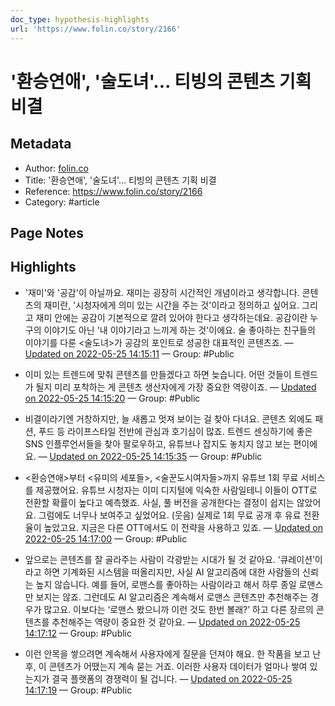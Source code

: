 ```yaml
---
doc_type: hypothesis-highlights
url: 'https://www.folin.co/story/2166'
---
```


# '환승연애', '술도녀'... 티빙의 콘텐츠 기획 비결

## Metadata
- Author: [folin.co]()
- Title: '환승연애', '술도녀'... 티빙의 콘텐츠 기획 비결
- Reference: https://www.folin.co/story/2166
- Category: #article

## Page Notes
## Highlights
- '재미'와 '공감'이 아닐까요. 재미는 굉장히 시간적인 개념이라고 생각합니다. 콘텐츠의 재미란, '시청자에게 의미 있는 시간을 주는 것'이라고 정의하고 싶어요. 그리고 재미 안에는 공감이 기본적으로 깔려 있어야 한다고 생각하는데요. 공감이란 누구의 이야기도 아닌 '내 이야기라고 느끼게 하는 것'이에요. 술 좋아하는 친구들의 이야기를 다룬 <술도녀>가 공감의 포인트로 성공한 대표적인 콘텐츠죠. — [Updated on 2022-05-25 14:15:11](https://hyp.is/pxKrPNvpEeyLRuOkGvwQOQ/www.folin.co/story/2166) — Group: #Public

- 이미 있는 트렌드에 맞춰 콘텐츠를 만들겠다고 하면 늦습니다. 어떤 것들이 트렌드가 될지 미리 포착하는 게 콘텐츠 생산자에게 가장 중요한 역량이죠. — [Updated on 2022-05-25 14:15:20](https://hyp.is/rBUPqNvpEeyyr1snpJSIxQ/www.folin.co/story/2166) — Group: #Public

- 비결이라기엔 거창하지만, 늘 새롭고 멋져 보이는 걸 찾아 다녀요. 콘텐츠 외에도 패션, 푸드 등 라이프스타일 전반에 관심과 호기심이 많죠. 트렌드 센싱하기에 좋은 SNS 인플루언서들을 찾아 팔로우하고, 유튜브나 잡지도 놓치지 않고 보는 편이에요. — [Updated on 2022-05-25 14:15:35](https://hyp.is/tQweCNvpEey0-YO84cPURA/www.folin.co/story/2166) — Group: #Public

- <환승연애>부터 <유미의 세포들>, <술꾼도시여자들>까지 유튜브 1회 무료 서비스를 제공했어요. 유튜브 시청자는 이미 디지털에 익숙한 사람일테니 이들이 OTT로 전환할 확률이 높다고 예측했죠. 사실, 풀 버전을 공개한다는 결정이 쉽지는 않았어요. 그럼에도 너무나 보여주고 싶었어요. (웃음) 실제로 1회 무료 공개 후 유료 전환율이 높았고요. 지금은 다른 OTT에서도 이 전략을 사용하고 있죠. — [Updated on 2022-05-25 14:17:00](https://hyp.is/6B7kztvpEey-kBvtKYtKNg/www.folin.co/story/2166) — Group: #Public

- 앞으로는 콘텐츠를 잘 골라주는 사람이 각광받는 시대가 될 것 같아요. ‘큐레이션’이라고 하면 기계화된 시스템을 떠올리지만, 사실 AI 알고리즘에 대한 사람들의 신뢰는 높지 않습니다. 예를 들어, 로맨스를 좋아하는 사람이라고 해서 하루 종일 로맨스만 보지는 않죠. 그런데도 AI 알고리즘은 계속해서 로맨스 콘텐츠만 추천해주는 경우가 많고요. 이보다는 ‘로맨스 봤으니까 이런 것도 한번 볼래?’ 하고 다른 장르의 콘텐츠를 추천해주는 역량이 중요한 것 같아요. — [Updated on 2022-05-25 14:17:12](https://hyp.is/7z6USNvpEeySGy-U4v0ZvQ/www.folin.co/story/2166) — Group: #Public

- 이런 안목을 쌓으려면 계속해서 사용자에게 질문을 던져야 해요. 한 작품을 보고 난 후, 이 콘텐츠가 어땠는지 계속 묻는 거죠. 이러한 사용자 데이터가 얼마나 쌓여 있는지가 결국 플랫폼의 경쟁력이 될 겁니다.  — [Updated on 2022-05-25 14:17:19](https://hyp.is/82CMhNvpEeyNE0MGD4S4cw/www.folin.co/story/2166) — Group: #Public



